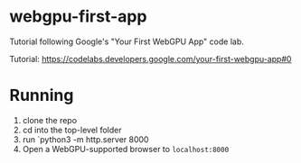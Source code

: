 # webgpu-first-app
Tutorial following Google's "Your First WebGPU App" code lab.

Tutorial: https://codelabs.developers.google.com/your-first-webgpu-app#0

# Running
1. clone the repo
2. cd into the top-level folder
3. run `python3 -m http.server 8000
4. Open a WebGPU-supported browser to `localhost:8000`
